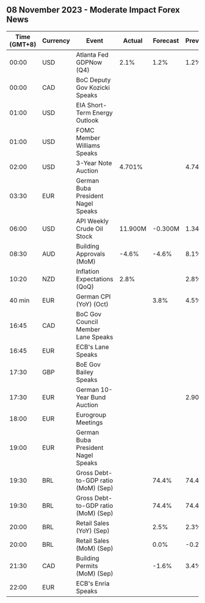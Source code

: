 ## 08 November 2023 - Moderate Impact Forex News

| Time (GMT+8) | Currency | Event | Actual | Forecast | Previous |
|------|----------|-------|--------|----------|----------|
| 00:00 | USD | Atlanta Fed GDPNow (Q4) | 2.1% | 1.2% | 1.2% |
| 00:00 | CAD | BoC Deputy Gov Kozicki Speaks |  |  |  |
| 01:00 | USD | EIA Short-Term Energy Outlook |  |  |  |
| 01:00 | USD | FOMC Member Williams Speaks |  |  |  |
| 02:00 | USD | 3-Year Note Auction | 4.701% |  | 4.740% |
| 03:30 | EUR | German Buba President Nagel Speaks |  |  |  |
| 06:00 | USD | API Weekly Crude Oil Stock | 11.900M | -0.300M | 1.347M |
| 08:30 | AUD | Building Approvals (MoM) | -4.6% | -4.6% | 8.1% |
| 10:20 | NZD | Inflation Expectations (QoQ) | 2.8% |  | 2.8% |
| 40 min | EUR | German CPI (YoY) (Oct) |  | 3.8% | 4.5% |
| 16:45 | CAD | BoC Gov Council Member Lane Speaks |  |  |  |
| 16:45 | EUR | ECB's Lane Speaks |  |  |  |
| 17:30 | GBP | BoE Gov Bailey Speaks |  |  |  |
| 17:30 | EUR | German 10-Year Bund Auction |  |  | 2.900% |
| 18:00 | EUR | Eurogroup Meetings |  |  |  |
| 19:00 | EUR | German Buba President Nagel Speaks |  |  |  |
| 19:30 | BRL | Gross Debt-to-GDP ratio (MoM) (Sep) |  | 74.4% | 74.4% |
| 19:30 | BRL | Gross Debt-to-GDP ratio (MoM) (Sep) |  | 74.4% | 74.4% |
| 20:00 | BRL | Retail Sales (YoY) (Sep) |  | 2.5% | 2.3% |
| 20:00 | BRL | Retail Sales (MoM) (Sep) |  | 0.0% | -0.2% |
| 21:30 | CAD | Building Permits (MoM) (Sep) |  | -1.6% | 3.4% |
| 22:00 | EUR | ECB's Enria Speaks |  |  |  |
